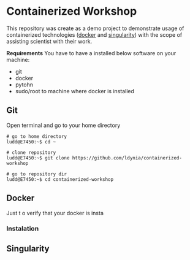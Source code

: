 # Containerized Workshop
This repository was create as a demo project to demonstrate usage of containerized technologies ([docker](https://docs.docker.com/) and [singularity](http://singularity.lbl.gov/)) with the scope of assisting scientist with their work.


**Requirements**
You have to have a installed below software on your machine:
* git
* docker
* pytohn
* sudo/root to machine where docker is installed


## Git

Open terminal and go to your home directory

```
# go to home directory
ludd@E7450:~$ cd ~

# clone repository
ludd@E7450:~$ git clone https://github.com/ldynia/containerized-workshop

# go to repository dir
ludd@E7450:~$ cd containerized-workshop
```


## Docker

Just t o verify that your docker is insta


### Instalation


## Singularity
